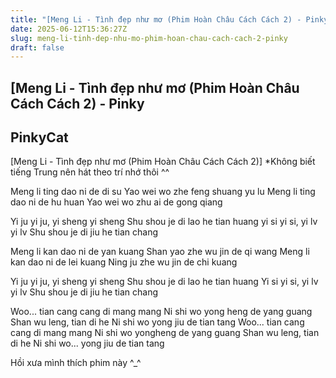 ```yaml
---
title: "[Meng Li - Tình đẹp như mơ (Phim Hoàn Châu Cách Cách 2) - Pinky"
date: 2025-06-12T15:36:27Z
slug: meng-li-tinh-dep-nhu-mo-phim-hoan-chau-cach-cach-2-pinky
draft: false
---
```


## [Meng Li - Tình đẹp như mơ (Phim Hoàn Châu Cách Cách 2) - Pinky

## PinkyCat

[Meng Li - Tình đẹp như mơ (Phim Hoàn Châu Cách Cách 2)]
*Không biết tiếng Trung nên hát theo trí nhớ thôi ^^
 
Meng li ting dao ni de di su
Yao wei wo zhe feng shuang yu lu
Meng li ting dao ni de hu huan
Yao wei wo zhu ai de gong qiang
 
Yi ju yi ju, yi sheng yi sheng
Shu shou je di lao he tian huang
yi si yi si, yi lv yi lv
Shu shou je di jiu he tian chang
 
Meng li kan dao ni de yan kuang
Shan yao zhe wu jin de qi wang
Meng li kan dao ni de lei kuang
Ning ju zhe wu jin de chi kuang
 
Yi ju yi ju, yi sheng yi sheng
Shu shou je di lao he tian huang
Yi si yi si, yi lv yi lv
Shu shou je di jiu he tian chang
 
Woo... tian cang cang di mang mang
Ni shi wo yong heng de yang guang
Shan wu leng, tian di he
Ni shi wo yong jiu de tian tang
Woo... tian cang cang di mang mang
Ni shi wo yongheng de yang guang
Shan wu leng, tian di he
Ni shi wo... yong jiu de tian tang
 
Hồi xưa mình thích phim này ^_^